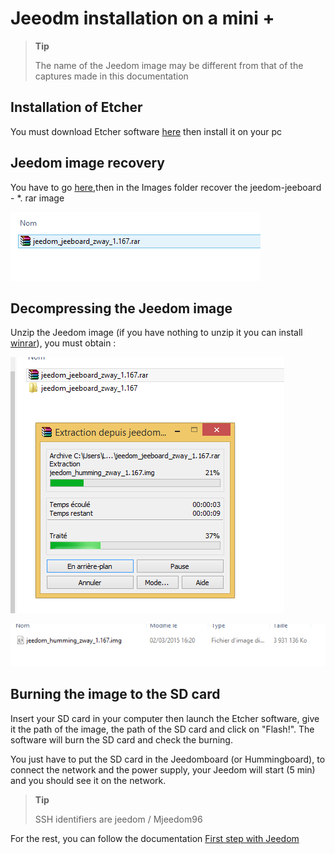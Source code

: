 # Jeeodm installation on a mini +

> **Tip**
>
> The name of the Jeedom image may be different from that of the captures made in this documentation

## Installation of Etcher

You must download Etcher software [here](https://etcher.io/) then install it on your pc

## Jeedom image recovery

You have to go [here](https://images.jeedom.com/jeeboard/),then in the Images folder recover the jeedom-jeeboard - \*. rar image

![install humming 1](images/install_humming_1.PNG)

## Decompressing the Jeedom image

Unzip the Jeedom image (if you have nothing to unzip it you can install [winrar](http://www.clubic.com/telecharger-fiche9632-winrar.html)), you must obtain :

![install humming 2](images/install_humming_2.PNG)

![install humming 8](images/install_humming_8.PNG)

## Burning the image to the SD card

Insert your SD card in your computer then launch the Etcher software, give it the path of the image, the path of the SD card and click on "Flash!". The software will burn the SD card and check the burning.

You just have to put the SD card in the Jeedomboard (or Hummingboard), to connect the network and the power supply, your Jeedom will start (5 min) and you should see it on the network.

> **Tip**
>
> SSH identifiers are jeedom / Mjeedom96

For the rest, you can follow the documentation [First step with Jeedom](https://doc.jeedom.com/en_US/premiers-pas/index.html)
